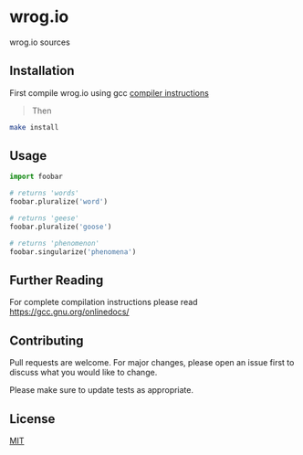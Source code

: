 # wrog.io
wrog.io sources

## Installation

First compile wrog.io using gcc [compiler instructions](https://man7.org/linux/man-pages/man1/gcc.1.html)

> Then
```bash
make install
```

## Usage

```python
import foobar

# returns 'words'
foobar.pluralize('word')

# returns 'geese'
foobar.pluralize('goose')

# returns 'phenomenon'
foobar.singularize('phenomena')
```
## Further Reading
For complete compilation instructions please read https://gcc.gnu.org/onlinedocs/

## Contributing

Pull requests are welcome. For major changes, please open an issue first
to discuss what you would like to change.

Please make sure to update tests as appropriate.

## License

[MIT](https://choosealicense.com/licenses/mit/)
